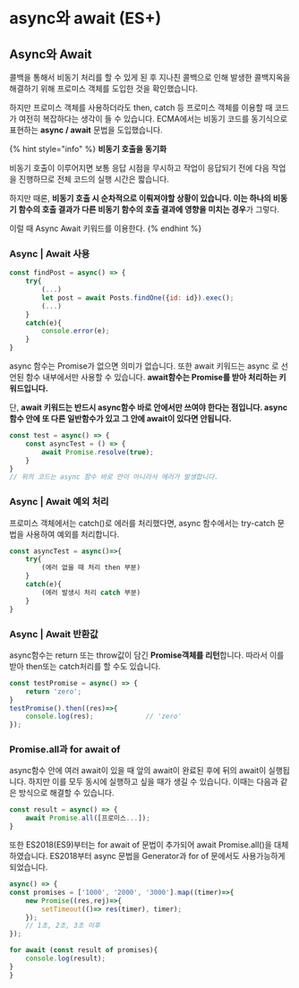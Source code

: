 # async와 await \(ES+\)

## Async와 Await

 콜백을 통해서 비동기 처리를 할 수 있게 된 후 지나친 콜백으로 인해 발생한 콜백지옥을 해결하기 위해 프로미스 객체를 도입한 것을 확인했습니다.

 하지만 프로미스 객체를 사용하더라도 then, catch 등 프로미스 객체를 이용할 때 코드가 여전히 복잡하다는 생각이 들 수 있습니다. ECMA에서는 비동기 코드를 동기식으로 표현하는 **async / await** 문법을 도입했습니다.

{% hint style="info" %}
**비동기 호출을 동기화** 

비동기 호출이 이루어지면 보통 응답 시점을 무시하고 작업이 응답되기 전에 다음 작업을 진행하므로 전체 코드의 실행 시간은 짧습니다. 

하지만 때론, **비동기 호출 시 순차적으로 이뤄져야할 상황이 있습니다. 이는 하나의 비동기 함수의 호출 결과가 다른 비동기 함수의 호출 결과에 영향을 미치는 경우**가 그렇다.

이럴 때 Async Await 키워드를 이용한다. 
{% endhint %}

### Async \| Await 사용

```javascript
const findPost = async() => {
    try{
        (...)
        let post = await Posts.findOne({id: id}).exec();
        (...)
    }
    catch(e){
        console.error(e);
    }
}
```

  async 함수는 Promise가 없으면 의미가 없습니다. 또한 await 키워드는 async 로 선언된 함수 내부에서만 사용할 수 있습니다. **await함수는 Promise를 받아 처리하는 키워드입니다.**

 단, **await 키워드는 반드시 async함수 바로 안에서만 쓰여야 한다는 점입니다. async 함수 안에 또 다른 일반함수가 있고 그 안에 await이 있다면 안됩니다.**

```javascript
const test = async() => {
    const asyncTest = () => {
        await Promise.resolve(true);
    }
}
// 위의 코드는 async 함수 바로 안이 아니라서 에러가 발생합니다.
```

### Async \| Await 예외 처리

 프로미스 객체에서는 catch\(\)로 에러를 처리했다면, async 함수에서는 try-catch 문법을 사용하여 예외를 처리합니다.

```javascript
const asyncTest = async()=>{
    try{
        (에러 없을 때 처리 then 부분)
    }
    catch(e){
        (에러 발생시 처리 catch 부분)
    }
}
```

### Async \| Await 반환값

 async함수는 return 또는 throw값이 담긴 **Promise객체를 리턴**합니다. 따라서 이를 받아 then또는 catch처리를 할 수도 있습니다.

```javascript
const testPromise = async() => {
    return 'zero';
}
testPromise().then((res)=>{
    console.log(res);             // 'zero'
});
```

### Promise.all과 for await of

 async함수 안에 여러 await이 있을 때 앞의 await이 완료된 후에 뒤의 await이 실행됩니다. 하지만 이를 모두 동시에 실행하고 싶을 때가 생길 수 있습니다. 이때는 다음과 같은 방식으로 해결할 수 있습니다.

```javascript
const result = async() => {
    await Promise.all([프로미스...]);
}
```

 또한 ES2018\(ES9\)부터는 for await of 문법이 추가되어 await Promise.all\(\)을 대체하였습니다. ES2018부터 async 문법을 Generator과 for of 문에서도 사용가능하게 되었습니다.

```javascript
async() => {
const promises = ['1000', '2000', '3000'].map((timer)=>{
    new Promise((res,rej)=>{
        setTimeout(()=> res(timer), timer);
    });
    // 1초, 2초, 3초 이후
});

for await (const result of promises){
    console.log(result);
}
}    
```

